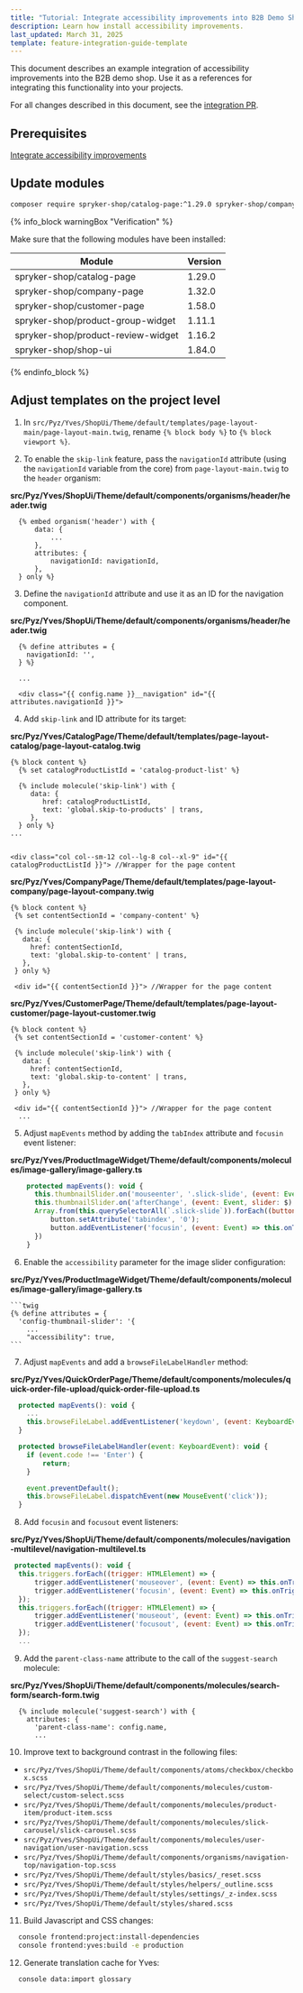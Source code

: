 ```yaml
---
title: "Tutorial: Integrate accessibility improvements into B2B Demo Shop"
description: Learn how install accessibility improvements.
last_updated: March 31, 2025
template: feature-integration-guide-template
---
```


This document describes an example integration of accessibility improvements into the B2B demo shop. Use it as a references for integrating this functionality into your projects.

For all changes described in this document, see the [integration PR](https://github.com/spryker-shop/b2b-demo-marketplace/pull/532).


## Prerequisites

[Integrate accessibility improvements](/docs/dg/dev/integrate-and-configure/integrate-accessibility-improvements.html)

## Update modules

```bash
composer require spryker-shop/catalog-page:^1.29.0 spryker-shop/company-page:^1.32.0 spryker-shop/customer-page:^1.58.0 spryker-shop/product-group-widget:^1.11.1 spryker-shop/product-review-widget:^1.16.2 spryker-shop/shop-ui:^1.84.0
```

{% info_block warningBox "Verification" %}

Make sure that the following modules have been installed:

| Module                                  | Version     |
|-----------------------------------------|-------------|
| spryker-shop/catalog-page               | 1.29.0    |
| spryker-shop/company-page               | 1.32.0    |
| spryker-shop/customer-page              | 1.58.0    |
| spryker-shop/product-group-widget       | 1.11.1    |
| spryker-shop/product-review-widget      | 1.16.2   |
| spryker-shop/shop-ui                    | 1.84.0   |

{% endinfo_block %}


## Adjust templates on the project level

<!-- {% raw %} -->

1. In `src/Pyz/Yves/ShopUi/Theme/default/templates/page-layout-main/page-layout-main.twig`, rename `{% block body %}` to `{% block viewport %}`.

2. To enable the `skip-link` feature, pass the `navigationId` attribute (using the `navigationId` variable from the core) from `page-layout-main.twig` to the `header` organism:

**src/Pyz/Yves/ShopUi/Theme/default/components/organisms/header/header.twig**

```twig
  {% embed organism('header') with {
      data: {
          ...
      },
      attributes: {
          navigationId: navigationId,
      },
  } only %}
```




<!-- {% endraw %} -->

3. Define the `navigationId` attribute and use it as an ID for the navigation component.

<!-- {% raw %} -->
**src/Pyz/Yves/ShopUi/Theme/default/components/organisms/header/header.twig**

```twig
  {% define attributes = {
    navigationId: '',
  } %}
 
  ...
  
  <div class="{{ config.name }}__navigation" id="{{ attributes.navigationId }}">
```
<!-- {% endraw %} -->

4. Add `skip-link` and ID attribute for its target:

**src/Pyz/Yves/CatalogPage/Theme/default/templates/page-layout-catalog/page-layout-catalog.twig**
<!-- {% raw %} -->
```twig
{% block content %}
  {% set catalogProductListId = 'catalog-product-list' %}

  {% include molecule('skip-link') with {
     data: {
        href: catalogProductListId,
        text: 'global.skip-to-products' | trans,
     },
  } only %}
... 


<div class="col col--sm-12 col--lg-8 col--xl-9" id="{{ catalogProductListId }}"> //Wrapper for the page content
```
<!-- {% endraw %} -->

 **src/Pyz/Yves/CompanyPage/Theme/default/templates/page-layout-company/page-layout-company.twig**
<!-- {% raw %} -->
```twig
{% block content %}
 {% set contentSectionId = 'company-content' %}

 {% include molecule('skip-link') with {
   data: {
     href: contentSectionId,
     text: 'global.skip-to-content' | trans,
   },
 } only %}

 <div id="{{ contentSectionId }}"> //Wrapper for the page content
```
 <!-- {% endraw %} -->

**src/Pyz/Yves/CustomerPage/Theme/default/templates/page-layout-customer/page-layout-customer.twig**
<!-- {% raw %} -->
```twig
{% block content %}
 {% set contentSectionId = 'customer-content' %}

 {% include molecule('skip-link') with {
   data: {
     href: contentSectionId,
     text: 'global.skip-to-content' | trans,
   },
 } only %}

 <div id="{{ contentSectionId }}"> //Wrapper for the page content 
  ...     
```
<!-- {% endraw %} -->

5. Adjust `mapEvents` method by adding the `tabIndex` attribute and `focusin` event listener:

**src/Pyz/Yves/ProductImageWidget/Theme/default/components/molecules/image-gallery/image-gallery.ts**

```js
    protected mapEvents(): void {
      this.thumbnailSlider.on('mouseenter', '.slick-slide', (event: Event) => this.onThumbnailHover(event));
      this.thumbnailSlider.on('afterChange', (event: Event, slider: $) => this.onAfterChange(event, slider));
      Array.from(this.querySelectorAll(`.slick-slide`)).forEach((button: HTMLButtonElement) => {
          button.setAttribute('tabindex', '0');
          button.addEventListener('focusin', (event: Event) => this.onThumbnailHover(event));
      })
    }
```

6. Enable the `accessibility` parameter for the image slider configuration:

**src/Pyz/Yves/ProductImageWidget/Theme/default/components/molecules/image-gallery/image-gallery.ts**
  <!-- {% raw %} -->
    ```twig
    {% define attributes = {
      'config-thumbnail-slider': '{
        ...
        "accessibility": true,
    ```
  <!-- {% endraw %} -->

7. Adjust `mapEvents` and add a `browseFileLabelHandler` method:

**src/Pyz/Yves/QuickOrderPage/Theme/default/components/molecules/quick-order-file-upload/quick-order-file-upload.ts**

```js
  protected mapEvents(): void {
    ...
    this.browseFileLabel.addEventListener('keydown', (event: KeyboardEvent) => this.browseFileLabelHandler(event));
  }

  protected browseFileLabelHandler(event: KeyboardEvent): void {
    if (event.code !== 'Enter') {
        return;
    }

    event.preventDefault();
    this.browseFileLabel.dispatchEvent(new MouseEvent('click'));
  }
```

8. Add `focusin` and `focusout` event listeners:

**src/Pyz/Yves/ShopUi/Theme/default/components/molecules/navigation-multilevel/navigation-multilevel.ts**

```js
 protected mapEvents(): void {
  this.triggers.forEach((trigger: HTMLElement) => {
      trigger.addEventListener('mouseover', (event: Event) => this.onTriggerOver(event));
      trigger.addEventListener('focusin', (event: Event) => this.onTriggerOver(event));
  });
  this.triggers.forEach((trigger: HTMLElement) => {
      trigger.addEventListener('mouseout', (event: Event) => this.onTriggerOut(event));
      trigger.addEventListener('focusout', (event: Event) => this.onTriggerOut(event));
  });
  ...
```

9. Add the `parent-class-name` attribute to the call of the `suggest-search` molecule:

**src/Pyz/Yves/ShopUi/Theme/default/components/molecules/search-form/search-form.twig**
<!-- {% raw %} -->
```twig
  {% include molecule('suggest-search') with {
    attributes: {
      'parent-class-name': config.name,
      ...
```
<!-- {% endraw %} -->

10. Improve text to background contrast in the following files:
- `src/Pyz/Yves/ShopUi/Theme/default/components/atoms/checkbox/checkbox.scss`  
- `src/Pyz/Yves/ShopUi/Theme/default/components/molecules/custom-select/custom-select.scss`  
- `src/Pyz/Yves/ShopUi/Theme/default/components/molecules/product-item/product-item.scss`  
- `src/Pyz/Yves/ShopUi/Theme/default/components/molecules/slick-carousel/slick-carousel.scss`  
- `src/Pyz/Yves/ShopUi/Theme/default/components/molecules/user-navigation/user-navigation.scss`  
- `src/Pyz/Yves/ShopUi/Theme/default/components/organisms/navigation-top/navigation-top.scss`  
- `src/Pyz/Yves/ShopUi/Theme/default/styles/basics/_reset.scss`  
- `src/Pyz/Yves/ShopUi/Theme/default/styles/helpers/_outline.scss`  
- `src/Pyz/Yves/ShopUi/Theme/default/styles/settings/_z-index.scss`  
- `src/Pyz/Yves/ShopUi/Theme/default/styles/shared.scss`

  
11. Build Javascript and CSS changes:

```bash
  console frontend:project:install-dependencies
  console frontend:yves:build -e production
```

12. Generate translation cache for Yves:

```bash
  console data:import glossary
```












































